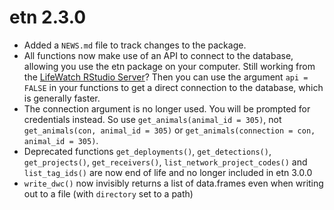 # etn 2.3.0

* Added a `NEWS.md` file to track changes to the package.
* All functions now make use of an API to connect to the database, allowing you use the etn package on your computer. Still working from the [LifeWatch RStudio Server](https://rstudio.lifewatch.be/)? Then you can use the argument `api = FALSE` in your functions to get a direct connection to the database, which is generally faster.
* The connection argument is no longer used. You will be prompted for credentials instead. So use `get_animals(animal_id = 305)`, not `get_animals(con, animal_id = 305)` or `get_animals(connection = con, animal_id = 305)`.
* Deprecated functions `get_deployments()`, `get_detections()`, `get_projects()`, `get_receivers()`, `list_network_project_codes()` and `list_tag_ids()` are now end of life and no longer included in etn 3.0.0
* `write_dwc()` now invisibly returns a list of data.frames even when writing out to a file (with `directory` set to a path)

